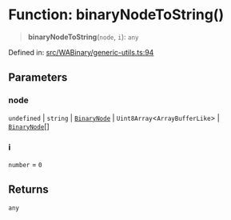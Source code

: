 # Function: binaryNodeToString()

> **binaryNodeToString**(`node`, `i`): `any`

Defined in: [src/WABinary/generic-utils.ts:94](https://github.com/Fokusdotid/Baileys/blob/6a8e2076fa4119b2d5152250d579a4fbed394533/src/WABinary/generic-utils.ts#L94)

## Parameters

### node

`undefined` | `string` | [`BinaryNode`](../type-aliases/BinaryNode.md) | `Uint8Array`\<`ArrayBufferLike`\> | [`BinaryNode`](../type-aliases/BinaryNode.md)[]

### i

`number` = `0`

## Returns

`any`
